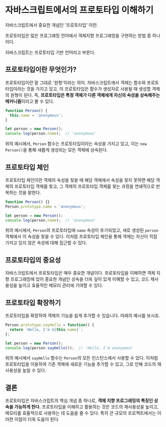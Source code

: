 # 자바스크립트에서의 프로토타입 이해하기

자바스크립트에서 중요한 개념인 '프로토타입' 이란. 

프로토타입은 많은 프로그래밍 언어에서 객체지향 프로그래밍을 구현하는 방법 중 하나이다.

자바스크립트는 프로토타입 기반 언어라고 부른다.

## 프로토타입이란 무엇인가?

프로토타입이란 말 그대로 '원형'이라는 의미. 
자바스크립트에서 객체는 함수와 프로토타입이라는 것을 가지고 있고, 이 프로토타입은 함수가 생성자로 사용될 때 생성할 객체의 원형이 된다. 
즉, **프로토타입은 특정 객체가 다른 객체에게 자신의 속성을 상속해주는 메커니즘**이라고 볼 수 있다.

```jsx
function Person() {
  this.name = 'anonymous';
}

let person = new Person();
console.log(person.name);  // 'anonymous'

```

위의 예시에서, `Person` 함수는 프로토타입이라는 속성을 가지고 있고,
이는 `new Person()`을 통해 새롭게 생성되는 모든 객체에 상속된다.

## 프로토타입 체인

프로토타입 체인이란 객체의 속성을 찾을 때 해당 객체에서 속성을 찾지 못하면 해당 객체의 프로토타입 객체를 찾고, 그 객체의 프로토타입 객체를 찾는 과정을 연쇄적으로 반복하는 것을 말한다.

```jsx
function Person() {}
Person.prototype.name = 'anonymous';

let person = new Person();
console.log(person.name);  // 'anonymous'

```

위의 예시에서, `Person`의 프로토타입에 `name` 속성이 추가되었고, 
새로 생성된 `person` 객체에서 이 속성을 찾을 수 있다. 
이처럼 프로토타입 체인을 통해 객체는 자신이 직접 가지고 있지 않은 속성에 대해 접근할 수 있다.

## 프로토타입의 중요성

자바스크립트에서 프로토타입은 매우 중요한 개념이다.
프로토타입을 이해하면 객체 지향 프로그래밍에 있어 중요한 개념인 상속을 더욱 깊이 있게 이해할 수 있고, 
코드 재사용성을 높이고 효율적인 메모리 관리에 기여할 수 있다.

## 프로토타입 확장하기

프로토타입을 확장하여 객체의 기능을 쉽게 추가할 수 있습니다. 아래의 예시를 보시죠.

```jsx
Person.prototype.sayHello = function() {
  return `Hello, I'm ${this.name}`;
};

let person = new Person();
console.log(person.sayHello());  // 'Hello, I'm anonymous'

```

위의 예시에서 `sayHello` 함수는 `Person`의 모든 인스턴스에서 사용할 수 있다. 
이처럼 프로토타입을 이용하여 기존 객체에 새로운 기능을 추가할 수 있고, 그로 인해 코드의 재사용성을 높일 수 있다.

## 결론

프로토타입은 자바스크립트의 핵심 개념 중 하나로, **객체 지향 프로그래밍의 특징인 상속을 가능하게 한다.** 
프로토타입을 이해하고 활용하는 것은 코드의 재사용성을 높이고, 메모리를 효율적으로 사용하는 데 도움을 줄 수 있다. 
특히 큰 규모의 프로젝트에서는 이러한 이점이 더욱 도움이 된다.